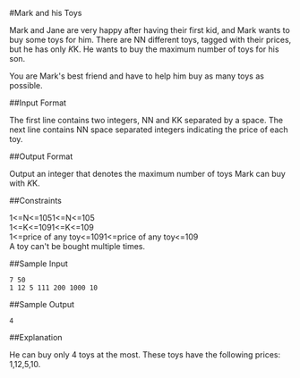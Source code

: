 #Mark and his Toys

Mark and Jane are very happy after having their first kid, and Mark wants to buy some toys for him. There are NN different toys, tagged with their prices, but he has only $K$K. He wants to buy the maximum number of toys for his son.

You are Mark's best friend and have to help him buy as many toys as possible.

##Input Format

The first line contains two integers, NN and KK separated by a space. 
The next line contains NN space separated integers indicating the price of each toy.

##Output Format

Output an integer that denotes the maximum number of toys Mark can buy with $K$K.

##Constraints 

1<=N<=1051<=N<=105  
1<=K<=1091<=K<=109  
1<=price of any toy<=1091<=price of any toy<=109  
A toy can't be bought multiple times.

##Sample Input

```
7 50  
1 12 5 111 200 1000 10  
```

##Sample Output
```
4
```

##Explanation

He can buy only 4 toys at the most. These toys have the following prices: 1,12,5,10.

